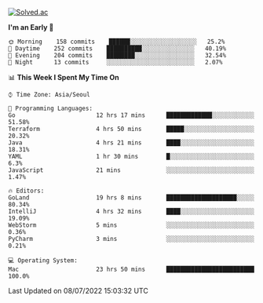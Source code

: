 [![Solved.ac](http://mazassumnida.wtf/api/v2/generate_badge?boj=kuckjwi)](https://solved.ac/kuckjwi)
<!--START_SECTION:waka-->
**I'm an Early 🐤** 

```text
🌞 Morning    158 commits    ██████░░░░░░░░░░░░░░░░░░░   25.2% 
🌆 Daytime    252 commits    ██████████░░░░░░░░░░░░░░░   40.19% 
🌃 Evening    204 commits    ████████░░░░░░░░░░░░░░░░░   32.54% 
🌙 Night      13 commits     ░░░░░░░░░░░░░░░░░░░░░░░░░   2.07%

```


📊 **This Week I Spent My Time On** 

```text
⌚︎ Time Zone: Asia/Seoul

💬 Programming Languages: 
Go                       12 hrs 17 mins      █████████████░░░░░░░░░░░░   51.58% 
Terraform                4 hrs 50 mins       █████░░░░░░░░░░░░░░░░░░░░   20.32% 
Java                     4 hrs 21 mins       ████░░░░░░░░░░░░░░░░░░░░░   18.31% 
YAML                     1 hr 30 mins        █░░░░░░░░░░░░░░░░░░░░░░░░   6.3% 
JavaScript               21 mins             ░░░░░░░░░░░░░░░░░░░░░░░░░   1.47%

🔥 Editors: 
GoLand                   19 hrs 8 mins       ████████████████████░░░░░   80.34% 
IntelliJ                 4 hrs 32 mins       ████░░░░░░░░░░░░░░░░░░░░░   19.09% 
WebStorm                 5 mins              ░░░░░░░░░░░░░░░░░░░░░░░░░   0.36% 
PyCharm                  3 mins              ░░░░░░░░░░░░░░░░░░░░░░░░░   0.21%

💻 Operating System: 
Mac                      23 hrs 50 mins      █████████████████████████   100.0%

```


 Last Updated on 08/07/2022 15:03:32 UTC
<!--END_SECTION:waka-->
